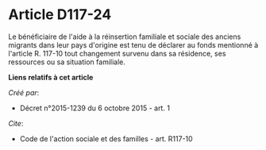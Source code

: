# Article D117-24

Le bénéficiaire de l'aide à la réinsertion familiale et sociale des anciens migrants dans leur pays d'origine est tenu de
déclarer au fonds mentionné à l'article R. 117-10 tout changement survenu dans sa résidence, ses ressources ou sa situation
familiale.

**Liens relatifs à cet article**

_Créé par_:

  - Décret n°2015-1239 du 6 octobre 2015 - art. 1

_Cite_:

  - Code de l'action sociale et des familles - art. R117-10
